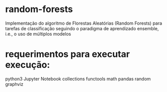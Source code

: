 # random-forests
Implementação do algoritmo de Florestas Aleatórias (Random Forests) para tarefas de classificação seguindo o paradigma de aprendizado ensemble, i.e., o uso de múltiplos modelos

# requerimentos para executar execução:
python3
Jupyter Notebook
collections
functools
math
pandas
random
graphviz
